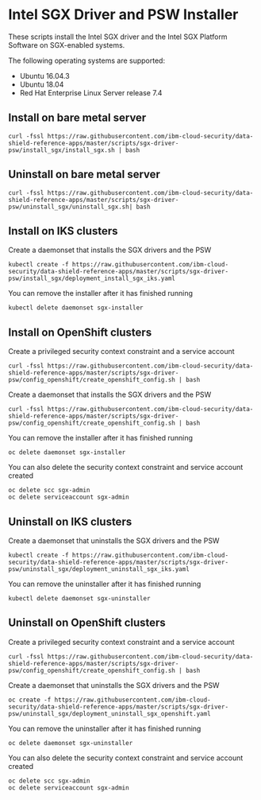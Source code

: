 # Intel SGX Driver and PSW Installer
These scripts install the Intel SGX driver and the Intel SGX Platform Software on SGX-enabled systems. 

The following operating systems are supported:
* Ubuntu 16.04.3
* Ubuntu 18.04
* Red Hat Enterprise Linux Server release 7.4

## Install on bare metal server
```
curl -fssl https://raw.githubusercontent.com/ibm-cloud-security/data-shield-reference-apps/master/scripts/sgx-driver-psw/install_sgx/install_sgx.sh | bash
```

## Uninstall on bare metal server 
```
curl -fssl https://raw.githubusercontent.com/ibm-cloud-security/data-shield-reference-apps/master/scripts/sgx-driver-psw/uninstall_sgx/uninstall_sgx.sh| bash
```

## Install on IKS clusters
Create a daemonset that installs the SGX drivers and the PSW
```
kubectl create -f https://raw.githubusercontent.com/ibm-cloud-security/data-shield-reference-apps/master/scripts/sgx-driver-psw/install_sgx/deployment_install_sgx_iks.yaml
```
You can remove the installer after it has finished running
```
kubectl delete daemonset sgx-installer
```

## Install on OpenShift clusters
Create a privileged security context constraint and a service account
```
curl -fssl https://raw.githubusercontent.com/ibm-cloud-security/data-shield-reference-apps/master/scripts/sgx-driver-psw/config_openshift/create_openshift_config.sh | bash
```

Create a daemonset that installs the SGX drivers and the PSW
```
curl -fssl https://raw.githubusercontent.com/ibm-cloud-security/data-shield-reference-apps/master/scripts/sgx-driver-psw/config_openshift/create_openshift_config.sh | bash
```
You can remove the installer after it has finished running
```
oc delete daemonset sgx-installer
```

You can also delete the security context constraint and service account created
```
oc delete scc sgx-admin
oc delete serviceaccount sgx-admin
```

## Uninstall on IKS clusters
Create a daemonset that uninstalls the SGX drivers and the PSW
```
kubectl create -f https://raw.githubusercontent.com/ibm-cloud-security/data-shield-reference-apps/master/scripts/sgx-driver-psw/uninstall_sgx/deployment_uninstall_sgx_iks.yaml
```

You can remove the uninstaller after it has finished running
```
kubectl delete daemonset sgx-uninstaller
```

## Uninstall on OpenShift clusters
Create a privileged security context constraint and a service account
```
curl -fssl https://raw.githubusercontent.com/ibm-cloud-security/data-shield-reference-apps/master/scripts/sgx-driver-psw/config_openshift/create_openshift_config.sh | bash
```
Create a daemonset that uninstalls the SGX drivers and the PSW
```
oc create -f https://raw.githubusercontent.com/ibm-cloud-security/data-shield-reference-apps/master/scripts/sgx-driver-psw/uninstall_sgx/deployment_uninstall_sgx_openshift.yaml
```

You can remove the uninstaller after it has finished running
```
oc delete daemonset sgx-uninstaller
```

You can also delete the security context constraint and service account created
```
oc delete scc sgx-admin
oc delete serviceaccount sgx-admin
```


